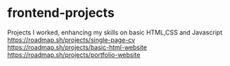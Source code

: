 # frontend-projects
Projects I worked, enhancing my skills on basic HTML,CSS and Javascript
https://roadmap.sh/projects/single-page-cv
https://roadmap.sh/projects/basic-html-website
https://roadmap.sh/projects/portfolio-website
